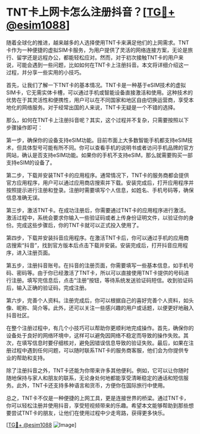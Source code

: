 # TNT卡上网卡怎么注册抖音？[[TG💪+ @esim1088](https://t.me/s/esim1088)]

随着全球化的推进，越来越多的人选择使用TNT卡来满足他们的上网需求。TNT卡作为一种便捷的虚拟SIM卡服务，为用户提供了灵活的网络连接方案，无论是旅行、留学还是远程办公，都能轻松应对。然而，对于初次接触TNT卡的用户来说，可能会遇到一些问题，比如如何在TNT卡上注册抖音。本文将详细介绍这一过程，并分享一些实用的小技巧。

首先，让我们了解一下TNT卡的基本情况。TNT卡是一种基于eSIM技术的虚拟SIM卡，它无需实体卡槽，可以通过手机或智能设备直接激活和使用。这种技术的优势在于其灵活性和便携性，用户可以在不同国家和地区自由切换运营商，享受本地化的网络服务。对于经常出国的人来说，TNT卡无疑是一个不错的选择。

那么，如何在TNT卡上注册抖音呢？其实，这个过程并不复杂，只需要按照以下步骤操作即可：

第一步，确保你的设备支持eSIM功能。目前市面上大多数智能手机都支持eSIM技术，但具体型号可能有所不同。你可以查看手机的说明书或者访问手机品牌的官方网站，确认是否支持eSIM功能。如果你的手机不支持eSIM，那么就需要购买一部支持eSIM的设备了。

第二步，下载并安装TNT卡的应用程序。通常情况下，TNT卡的服务商都会提供官方应用程序，用户可以通过应用商店搜索并下载。安装完成后，打开应用程序并按照提示进行注册和登录。注册时需要填写个人信息，如姓名、手机号码等，确保信息准确无误。

第三步，激活TNT卡。在成功注册后，你需要通过TNT卡的应用程序进行激活。激活过程中，系统会要求你输入一些验证码或者上传身份证明文件，以验证你的身份。完成这些步骤后，你的TNT卡就可以正式投入使用了。

第四步，下载并安装抖音应用程序。在激活TNT卡后，你可以通过手机的应用商店搜索“抖音”，找到官方版本后点击下载并安装。安装完成后，打开抖音应用程序，进入注册页面。

第五步，注册抖音账号。在抖音的注册页面，你需要填写一些基本信息，如手机号码、密码等。由于你已经激活了TNT卡，所以可以直接使用TNT卡提供的号码进行注册。填写完信息后，点击“注册”按钮，等待系统发送验证码短信。收到验证码后，输入正确的验证码，完成注册。

第六步，完善个人资料。注册完成后，你可以根据自己的喜好完善个人资料，如头像、昵称、简介等。此外，还可以关注一些感兴趣的用户或话题，以便更好地融入抖音社区。

在整个注册过程中，有几个小技巧可以帮助你更顺利地完成操作。首先，确保你的设备处于良好的网络环境中，这样可以避免因网络不稳定而导致的操作失败。其次，在填写信息时要仔细核对，避免因错误信息导致的验证失败。最后，如果在注册过程中遇到任何问题，可以随时联系TNT卡的服务商客服，他们会为你提供专业的帮助和支持。

除了注册抖音之外，TNT卡还能为你带来许多其他便利。例如，它可以让你随时随地保持与家人和朋友的联系，无论身处何地都能享受清晰稳定的通话和短信服务。此外，TNT卡还支持多种语言和货币，方便你在国际旅行中使用。

总之，TNT卡不仅是一种便捷的上网工具，更是连接世界的桥梁。通过TNT卡，你可以轻松注册并使用抖音，享受短视频带来的乐趣。希望本文能够帮助到那些想要尝试TNT卡的朋友，让他们在使用过程中少走弯路，获得更多快乐。

[[TG💪+ @esim1088](https://t.me/s/esim1088) ![Image](https://i.postimg.cc/4NQfJmqS/Snipaste-2025-05-13-00-14-12.png)]